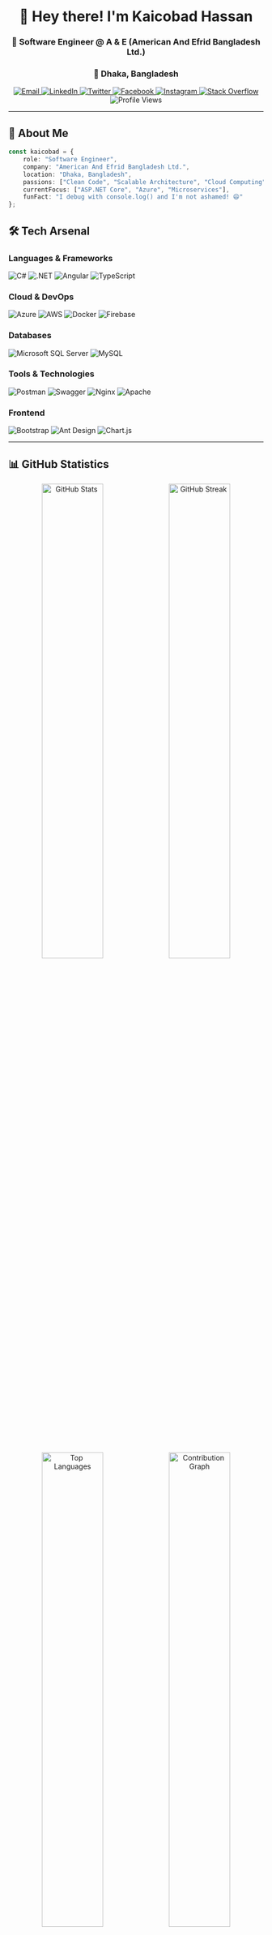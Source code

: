 <div align="center">
  
# 👋 Hey there! I'm Kaicobad Hassan

### 💼 Software Engineer @ A & E (American And Efrid Bangladesh Ltd.)
### 📍 Dhaka, Bangladesh

<a href="mailto:kaikobad.kaikobad326@gmail.com">
  <img src="https://img.shields.io/badge/Email-D14836?style=for-the-badge&logo=gmail&logoColor=white" alt="Email"/>
</a>
<a href="https://linkedin.com/in/Kaicobad">
  <img src="https://img.shields.io/badge/LinkedIn-0077B5?style=for-the-badge&logo=linkedin&logoColor=white" alt="LinkedIn"/>
</a>
<a href="https://twitter.com/kaicobad">
  <img src="https://img.shields.io/badge/Twitter-1DA1F2?style=for-the-badge&logo=twitter&logoColor=white" alt="Twitter"/>
</a>
<a href="https://www.facebook.com/kaikobad.hassan">
  <img src="https://img.shields.io/badge/Facebook-1877F2?style=for-the-badge&logo=facebook&logoColor=white" alt="Facebook"/>
</a>
<a href="https://instagram.com/Dark_Kochi">
  <img src="https://img.shields.io/badge/Instagram-E4405F?style=for-the-badge&logo=instagram&logoColor=white" alt="Instagram"/>
</a>
<a href="https://stackoverflow.com/users/kaicobad-Hassan">
  <img src="https://img.shields.io/badge/Stack_Overflow-FE7A16?style=for-the-badge&logo=stack-overflow&logoColor=white" alt="Stack Overflow"/>
</a>

<img src="https://komarev.com/ghpvc/?username=kaicobad&label=Profile%20Views&color=0e75b6&style=flat" alt="Profile Views" />

</div>

---

## 🚀 About Me

```typescript
const kaicobad = {
    role: "Software Engineer",
    company: "American And Efrid Bangladesh Ltd.",
    location: "Dhaka, Bangladesh",
    passions: ["Clean Code", "Scalable Architecture", "Cloud Computing"],
    currentFocus: ["ASP.NET Core", "Azure", "Microservices"],
    funFact: "I debug with console.log() and I'm not ashamed! 😄"
};
```

## 🛠️ Tech Arsenal

### Languages & Frameworks
![C#](https://img.shields.io/badge/C%23-239120?style=for-the-badge&logo=c-sharp&logoColor=white)
![.NET](https://img.shields.io/badge/.NET-512BD4?style=for-the-badge&logo=dotnet&logoColor=white)
![Angular](https://img.shields.io/badge/Angular-DD0031?style=for-the-badge&logo=angular&logoColor=white)
![TypeScript](https://img.shields.io/badge/TypeScript-007ACC?style=for-the-badge&logo=typescript&logoColor=white)

### Cloud & DevOps
![Azure](https://img.shields.io/badge/Microsoft_Azure-0089D6?style=for-the-badge&logo=microsoft-azure&logoColor=white)
![AWS](https://img.shields.io/badge/Amazon_AWS-FF9900?style=for-the-badge&logo=amazonaws&logoColor=white)
![Docker](https://img.shields.io/badge/Docker-2496ED?style=for-the-badge&logo=docker&logoColor=white)
![Firebase](https://img.shields.io/badge/Firebase-FFCA28?style=for-the-badge&logo=firebase&logoColor=black)

### Databases
![Microsoft SQL Server](https://img.shields.io/badge/MS_SQL_Server-CC2927?style=for-the-badge&logo=microsoft-sql-server&logoColor=white)
![MySQL](https://img.shields.io/badge/MySQL-4479A1?style=for-the-badge&logo=mysql&logoColor=white)

### Tools & Technologies
![Postman](https://img.shields.io/badge/Postman-FF6C37?style=for-the-badge&logo=postman&logoColor=white)
![Swagger](https://img.shields.io/badge/Swagger-85EA2D?style=for-the-badge&logo=swagger&logoColor=black)
![Nginx](https://img.shields.io/badge/Nginx-009639?style=for-the-badge&logo=nginx&logoColor=white)
![Apache](https://img.shields.io/badge/Apache-D22128?style=for-the-badge&logo=apache&logoColor=white)

### Frontend
![Bootstrap](https://img.shields.io/badge/Bootstrap-7952B3?style=for-the-badge&logo=bootstrap&logoColor=white)
![Ant Design](https://img.shields.io/badge/Ant_Design-0170FE?style=for-the-badge&logo=ant-design&logoColor=white)
![Chart.js](https://img.shields.io/badge/Chart.js-FF6384?style=for-the-badge&logo=chartdotjs&logoColor=white)

---

## 📊 GitHub Statistics

<div align="center">
  
<img width="49%" src="https://github-readme-stats.vercel.app/api?username=kaicobad&show_icons=true&theme=radical&hide_border=true&count_private=true&include_all_commits=true&cache_seconds=1800" alt="GitHub Stats" />

<img width="49%" src="https://github-readme-streak-stats.herokuapp.com/?user=kaicobad&theme=radical&hide_border=true&cache_seconds=1800" alt="GitHub Streak" />

<img width="49%" src="https://github-readme-stats.vercel.app/api/top-langs/?username=kaicobad&theme=radical&hide_border=true&layout=compact&langs_count=8&cache_seconds=1800" alt="Top Languages" />

<img width="49%" src="https://github-readme-activity-graph.vercel.app/graph?username=kaicobad&theme=github-compact&hide_border=true&area=true" alt="Contribution Graph" />

</div>

---

## 🏆 GitHub Trophies

<div align="center">
  
![](https://github-profile-trophy.vercel.app/?username=kaicobad&theme=tokyonight&no-frame=true&no-bg=true&margin-w=4&row=1)

</div>

---

## 💡 Random Dev Quote

<div align="center">

![](https://quotes-github-readme.vercel.app/api?type=horizontal&theme=tokyonight)

</div>

---

## 🎯 Current Goals

- 🔭 Building scalable microservices with .NET Core
- 🌱 Deepening expertise in Azure cloud architecture
- 👯 Open to collaborating on innovative .NET projects
- 💬 Ask me about **C#, .NET, Azure, Angular**
- ⚡ Fun fact: I believe in writing code that others love to read

---

<div align="center">

### 💼 Let's Connect and Build Something Amazing!

**"Code is like humor. When you have to explain it, it's bad." – Cory House**

⭐️ From [Kaicobad](https://github.com/kaicobad) | Made with ❤️ and lots of ☕

</div>
